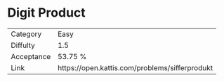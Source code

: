 # Digit Product

<table>
    <tr>
        <td>Category</td>
        <td>Easy</td>
    </tr>
    <tr>
        <td>Diffulty</td>
        <td>1.5</td>
    </tr>
    <tr>
        <td>Acceptance</td>
        <td>53.75 %</td>
    </tr>
    <tr>
        <td>Link</td>
        <td>https://open.kattis.com/problems/sifferprodukt</td>
    </tr>
</table>